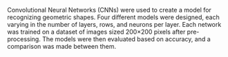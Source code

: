 Convolutional Neural Networks (CNNs) were used to create a model for recognizing geometric shapes. Four different models were designed, each varying in the number of layers, rows, and neurons per layer. Each network was trained on a dataset of images sized 200×200 pixels after pre-processing. The models were then evaluated based on accuracy, and a comparison was made between them.
